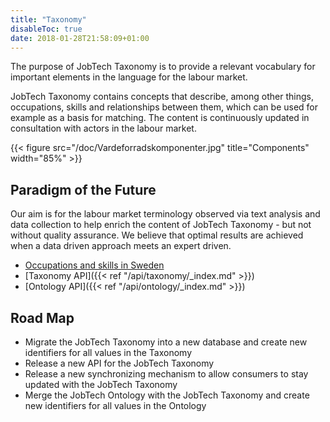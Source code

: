```yaml
---
title: "Taxonomy"
disableToc: true
date: 2018-01-28T21:58:09+01:00
---
```


The purpose of JobTech Taxonomy is to provide a relevant vocabulary for important elements in the language for the labour market.

JobTech Taxonomy contains concepts that describe, among other things, occupations, skills and relationships between them, 
which can be used for example as a basis for matching. The content is continuously updated in consultation with actors in the labour market.




{{< figure src="/doc/Vardeforradskomponenter.jpg" title="Components" width="85%" >}}
## Paradigm of the Future
Our aim is for the labour market terminology observed via text analysis and data collection to help enrich the content of JobTech Taxonomy - but not without quality assurance. 
We believe that optimal results are achieved when a data driven approach meets an expert driven.


 

* [Occupations and skills in Sweden](/doc/occupations_skills_Sweden.pdf)
* [Taxonomy API]({{< ref "/api/taxonomy/_index.md" >}})
* [Ontology API]({{< ref "/api/ontology/_index.md" >}})

## Road Map

* Migrate the JobTech Taxonomy into a new database and create new identifiers for all values in the Taxonomy
* Release a new API for the JobTech Taxonomy 
* Release a new synchronizing mechanism to allow consumers to stay updated with the JobTech Taxonomy
* Merge the JobTech Ontology with the JobTech Taxonomy and create new identifiers for all values in the Ontology



